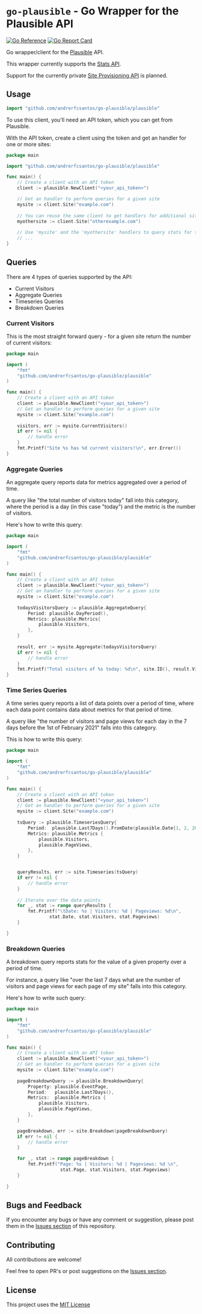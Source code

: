 # `go-plausible` - Go Wrapper for the Plausible API

[![Go Reference](https://pkg.go.dev/badge/github.com/andrerfcsantos/go-plausible/plausible.svg)](https://pkg.go.dev/github.com/andrerfcsantos/go-plausible/plausible) [![Go Report Card](https://goreportcard.com/badge/github.com/andrerfcsantos/go-plausible)](https://goreportcard.com/report/github.com/andrerfcsantos/go-plausible)

Go wrapper/client for the [Plausible](https://plausible.io/) API.

This wrapper currently supports the [Stats API](https://plausible.io/docs/stats-api).

Support for the currently private [Site Provisioning API](https://plausible.io/docs/sites-api) is planned.

## Usage

```go
import "github.com/andrerfcsantos/go-plausible/plausible"
```

To use this client, you'll need an API token, which you can get from Plausible.

With the API token, create a client using the token and get an handler for one or more sites:
```go 
package main

import "github.com/andrerfcsantos/go-plausible/plausible"

func main() {
    // Create a client with an API token
    client := plausible.NewClient("<your_api_token>")

    // Get an handler to perform queries for a given site
    mysite := client.Site("example.com")
	
    // You can reuse the same client to get handlers for additional sites
    myothersite := client.Site("otherexample.com")
	
    // Use 'mysite' and the 'myothersite' handlers to query stats for the sites
    // ...
}
```

## Queries

There are 4 types of queries supported by the API:

* Current Visitors
* Aggregate Queries
* Timeseries Queries
* Breakdown Queries

### Current Visitors

This is the most straight forward query - for a given site return the number of current visitors:

```go 
package main

import (
    "fmt"
    "github.com/andrerfcsantos/go-plausible/plausible"
)

func main() {
    // Create a client with an API token
    client := plausible.NewClient("<your_api_token>")
    // Get an handler to perform queries for a given site
    mysite := client.Site("example.com")
	
    visitors, err := mysite.CurrentVisitors()
    if err != nil {
    	// handle error
    }
    fmt.Printf("Site %s has %d current visitors!\n", err.Error())
}
```

### Aggregate Queries

An aggregate query reports data for metrics aggregated over a period of time.

A query like "the total number of visitors today" fall into this category, 
where the period is a day (in this case "today") and the metric is the number of visitors.

Here's how to write this query:

```go 
package main

import (
    "fmt"
    "github.com/andrerfcsantos/go-plausible/plausible"
)

func main() {
    // Create a client with an API token
    client := plausible.NewClient("<your_api_token>")
    // Get an handler to perform queries for a given site
    mysite := client.Site("example.com")
	
    todaysVisitorsQuery := plausible.AggregateQuery{
    	Period: plausible.DayPeriod(),
    	Metrics: plausible.Metrics{
    		plausible.Visitors,
    	},
    }
    
    result, err := mysite.Aggregate(todaysVisitorsQuery)
    if err != nil {
        // handle error
    }
    fmt.Printf("Total visitors of %s today: %d\n", site.ID(), result.Visitors)
}
```

### Time Series Queries

A time series query reports a list of data points over a period of time,
where each data point contains data about metrics for that period of time.

A query like "the number of visitors and page views for each day in the 7 days before the 1st of February 2021" falls into this category.

This is how to write this query:

```go 
package main

import (
    "fmt"
    "github.com/andrerfcsantos/go-plausible/plausible"
)

func main() {
    // Create a client with an API token
    client := plausible.NewClient("<your_api_token>")
    // Get an handler to perform queries for a given site
    mysite := client.Site("example.com")
	
	tsQuery := plausible.TimeseriesQuery{
		Period:  plausible.Last7Days().FromDate(plausible.Date{1, 2, 2021}),
		Metrics: plausible.Metrics {
			plausible.Visitors,
			plausible.PageViews,
		},
	}


	queryResults, err := site.Timeseries(tsQuery)
	if err != nil {
		// handle error
	}
	
	// Iterate over the data points
	for _, stat := range queryResults {
    	fmt.Printf("\tDate: %s | Visitors: %d | Pageviews: %d\n",
    		    stat.Date, stat.Visitors, stat.Pageviews)
    }

}
```


### Breakdown Queries

A breakdown query reports stats for the value of a given property over a period of time.

For instance, a query like "over the last 7 days what are the number of visitors and 
page views for each page of my site" falls into this category.

Here's how to write such query:

```go 
package main

import (
    "fmt"
    "github.com/andrerfcsantos/go-plausible/plausible"
)

func main() {
    // Create a client with an API token
    client := plausible.NewClient("<your_api_token>")
    // Get an handler to perform queries for a given site
    mysite := client.Site("example.com")
	
    pageBreakdownQuery := plausible.BreakdownQuery{
    	Property: plausible.EventPage,
    	Period:   plausible.Last7Days(),
    	Metrics:  plausible.Metrics {
    		plausible.Visitors,
    		plausible.PageViews,
    	},
    }

    pageBreakdown, err := site.Breakdown(pageBreakdownQuery)
    if err != nil {
    	// handle error
    }

    for _, stat := range pageBreakdown {
    	fmt.Printf("Page: %s | Visitors: %d | Pageviews: %d \n",
    	            stat.Page, stat.Visitors, stat.Pageviews)
    }
	
}
```

## Bugs and Feedback

If you encounter any bugs or have any comment or suggestion, please post them in the [Issues section](https://github.com/andrerfcsantos/go-plausible/issues) of this repository.

## Contributing

All contributions are welcome!

Feel free to open PR's or post suggestions on the [Issues section](https://github.com/andrerfcsantos/go-plausible/issues).

## License

This project uses the [MIT License](https://github.com/andrerfcsantos/go-plausible/blob/main/LICENSE)
